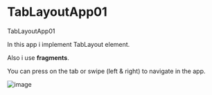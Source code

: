 # TabLayoutApp01
TabLayoutApp01

In this app i implement TabLayout element.

Also i use **fragments**. 

You can press on the tab or swipe (left & right) to navigate in the app.

![image](https://github.com/pmoschos/TabLayoutApp01/assets/133533759/b851e300-ec06-456c-9ee7-e1f8bd3429da)
